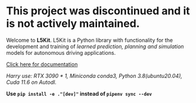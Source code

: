 # This project was discontinued and it is not actively maintained.

Welcome to **L5Kit**. L5Kit is a Python library with functionality for the development and training of *learned prediction, planning and simulation* models for autonomous driving applications.

[Click here for documentation](https://woven-planet.github.io/l5kit)

*Harry use: RTX 3090 \* 1, Miniconda  conda3, Python  3.8(ubuntu20.04), Cuda  11.6 on Autodl.*

**Use `pip install -e ."[dev]"` instead of `pipenv sync --dev`**

